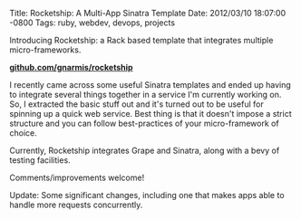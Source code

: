 Title: Rocketship: A Multi-App Sinatra Template
Date: 2012/03/10 18:07:00 -0800
Tags: ruby, webdev, devops, projects


Introducing Rocketship: a Rack based template that integrates multiple micro-frameworks. 

[**github.com/gnarmis/rocketship**][1]

I recently came across some useful Sinatra templates and ended up having to 
integrate several things together in a service I'm currently working on. So, 
I extracted the basic stuff out and it's turned out to be useful for spinning 
up a quick web service. Best thing is that it doesn't impose a strict structure 
and you can follow best-practices of your micro-framework of choice.

Currently, Rocketship integrates Grape and Sinatra, along with a bevy of testing 
facilities.

Comments/improvements welcome!

Update: Some significant changes, including one that makes apps able to handle 
more requests concurrently.


[1]: https://github.com/gnarmis/rocketship

